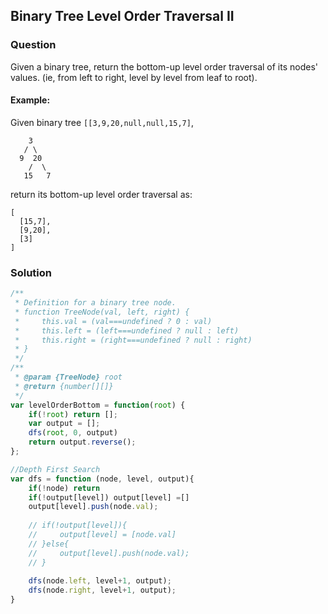 ## Binary Tree Level Order Traversal II

### Question

Given a binary tree, return the bottom-up level order traversal of its nodes' values. (ie, from left to right, level by level from leaf to root).

#### Example:
Given binary tree `[[3,9,20,null,null,15,7]`,
```shell
    3
   / \
  9  20
    /  \
   15   7
```

return its bottom-up level order traversal as:
```shell
[
  [15,7],
  [9,20],
  [3]
]
```

### Solution
```javascript
/**
 * Definition for a binary tree node.
 * function TreeNode(val, left, right) {
 *     this.val = (val===undefined ? 0 : val)
 *     this.left = (left===undefined ? null : left)
 *     this.right = (right===undefined ? null : right)
 * }
 */
/**
 * @param {TreeNode} root
 * @return {number[][]}
 */
var levelOrderBottom = function(root) {
    if(!root) return [];
    var output = [];
    dfs(root, 0, output)
    return output.reverse();
};

//Depth First Search
var dfs = function (node, level, output){
    if(!node) return 
    if(!output[level]) output[level] =[]
    output[level].push(node.val);
    
    // if(!output[level]){
    //     output[level] = [node.val]
    // }else{
    //     output[level].push(node.val);
    // }
    
    dfs(node.left, level+1, output);
    dfs(node.right, level+1, output);
}
```
